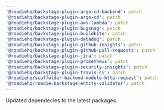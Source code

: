```yaml
---
'@roadiehq/backstage-plugin-argo-cd-backend': patch
'@roadiehq/backstage-plugin-argo-cd': patch
'@roadiehq/backstage-plugin-aws-lambda': patch
'@roadiehq/backstage-plugin-bugsnag': patch
'@roadiehq/backstage-plugin-buildkite': patch
'@roadiehq/backstage-plugin-datadog': patch
'@roadiehq/backstage-plugin-github-insights': patch
'@roadiehq/backstage-plugin-github-pull-requests': patch
'@roadiehq/backstage-plugin-jira': patch
'@roadiehq/backstage-plugin-prometheus': patch
'@roadiehq/backstage-plugin-security-insights': patch
'@roadiehq/backstage-plugin-travis-ci': patch
'@roadiehq/scaffolder-backend-module-http-request': patch
'@roadiehq/roadie-backstage-entity-validator': patch
---
```


Updated dependecies to the latest packages.
